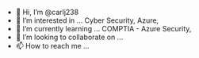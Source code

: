 - 👋 Hi, I’m @carlj238
- 👀 I’m interested in ... Cyber Security, Azure, 
- 🌱 I’m currently learning ... COMPTIA - Azure Security,
- 💞️ I’m looking to collaborate on ...
- 📫 How to reach me ...

<!---
carlj238/carlj238 is a ✨ special ✨ repository because its `README.md` (this file) appears on your GitHub profile.
You can click the Preview link to take a look at your changes.
--->
